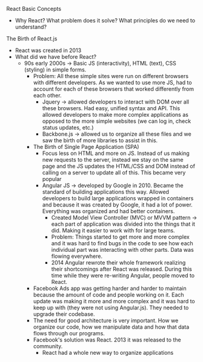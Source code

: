 React Basic Concepts
- Why React?  What problem does it solve?  What principles do we need to understand?

The Birth of React.js
- React was created in 2013
- What did we have before React?
    - 90s early 2000s -> Basic JS (interactivity), HTML (text), CSS (styling) in simple forms.
        - Problem: All these simple sites were run on different browsers with different developers.  As we wanted to use more JS, had to account for each of these browsers that worked differently from each other.
            - Jquery -> allowed developers to interact with DOM over all these browsers.  Had easy, unified syntax and API.  This allowed developers to make more complex applications as opposed to the more simple websites (we can log in, check status updates, etc.)
            - Backbone.js -> allowed us to organize all these files and we saw the birth of more libraries to assist in this. 
        - The Birth of Single Page Application (SPA)
            - Focus less on HTML and more on JS.  Instead of us making new requests to the server, instead we stay on the same page and the JS updates the HTML/CSS and DOM instead of calling on a server to update all of this.  This became very popular
            - Angular JS -> developed by Google in 2010.  Became the standard of building applications this way.  Allowed developers to build large applications wrapped in containers and because it was created by Google, it had a lot of power.  Everything was organized and had better containers.  
                - Created Model View Controller (MVC) or MVVM pattern -> each part of application was divided into the things that it did.  Making it easier to work with for large teams.  
                - Problem: Things started to get more and more complex and it was hard to find bugs in the code to see how each individual part was interacting with other parts.   Data was flowing everywhere.  
                - 2014 Angular rewrote their whole framework realizing their shortcomings after React was released.  During this time while they were re-writing Angular, people moved to React.  
        - Facebook Ads app was getting harder and harder to maintain because the amount of code and people working on it.  Each update was making it more and more complex and it was hard to keep up with (they were not using Angular.js).  They needed to upgrade their codebase.
        - The need for good architecture is very important.  How we organize our code, how we manipulate data and how that data flows through our programs.
        - Facebook's solution was React. 2013 it was released to the community.  
            - React had a whole new way to organize applications
